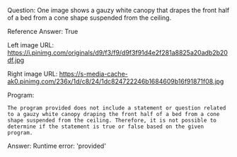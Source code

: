 Question: One image shows a gauzy white canopy that drapes the front half of a bed from a cone shape suspended from the ceiling.

Reference Answer: True

Left image URL: https://i.pinimg.com/originals/d9/f3/f9/d9f3f91d4e2f281a8825a20adb2b20df.jpg

Right image URL: https://s-media-cache-ak0.pinimg.com/236x/1d/c8/24/1dc824722246b1684609b16f91871f08.jpg

Program:

```
The program provided does not include a statement or question related to a gauzy white canopy draping the front half of a bed from a cone shape suspended from the ceiling. Therefore, it is not possible to determine if the statement is true or false based on the given program.
```
Answer: Runtime error: 'provided'

